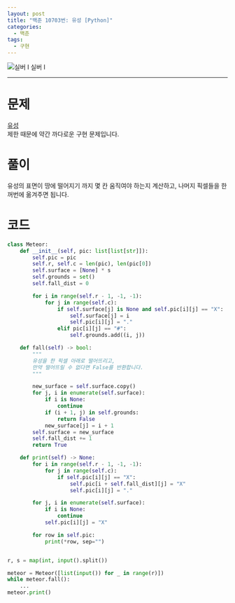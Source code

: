 ```yaml
---
layout: post
title: "백준 10703번: 유성 [Python]"
categories:
  - 백준
tags:
  - 구현
---
```


<div class="difficulty center">
  <img class="solvedac-tier" src="https://d2gd6pc034wcta.cloudfront.net/tier/10.svg" alt="실버 I">
  <span class="silver">실버 I</span>
</div>

---

# 문제

[유성](https://www.acmicpc.net/problem/10703)  
제한 때문에 약간 까다로운 구현 문제입니다.

# 풀이

유성의 표면이 땅에 떨어지기 까지 몇 칸 움직여야 하는지 계산하고, 나머지 픽셀들을 한꺼번에 옮겨주면 됩니다.

# 코드

```python
class Meteor:
    def __init__(self, pic: list[list[str]]):
        self.pic = pic
        self.r, self.c = len(pic), len(pic[0])
        self.surface = [None] * s
        self.grounds = set()
        self.fall_dist = 0

        for i in range(self.r - 1, -1, -1):
            for j in range(self.c):
                if self.surface[j] is None and self.pic[i][j] == "X":
                    self.surface[j] = i
                    self.pic[i][j] = "."
                elif pic[i][j] == "#":
                    self.grounds.add((i, j))

    def fall(self) -> bool:
        """
        유성을 한 픽셀 아래로 떨어뜨리고,
        만약 떨어뜨릴 수 없다면 False를 반환합니다.
        """

        new_surface = self.surface.copy()
        for j, i in enumerate(self.surface):
            if i is None:
                continue
            if (i + 1, j) in self.grounds:
                return False
            new_surface[j] = i + 1
        self.surface = new_surface
        self.fall_dist += 1
        return True

    def print(self) -> None:
        for i in range(self.r - 1, -1, -1):
            for j in range(self.c):
                if self.pic[i][j] == "X":
                    self.pic[i + self.fall_dist][j] = "X"
                    self.pic[i][j] = "."

        for j, i in enumerate(self.surface):
            if i is None:
                continue
            self.pic[i][j] = "X"

        for row in self.pic:
            print(*row, sep="")


r, s = map(int, input().split())

meteor = Meteor([list(input()) for _ in range(r)])
while meteor.fall():
    ...
meteor.print()

```